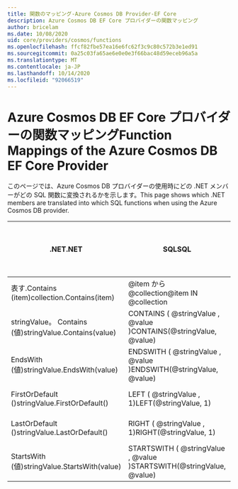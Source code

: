 ```yaml
---
title: 関数のマッピング-Azure Cosmos DB Provider-EF Core
description: Azure Cosmos DB EF Core プロバイダーの関数マッピング
author: bricelam
ms.date: 10/08/2020
uid: core/providers/cosmos/functions
ms.openlocfilehash: ffcf82fbe57ea16e6fc62f3c9c80c572b3e1ed91
ms.sourcegitcommit: 0a25c03fa65ae6e0e0e3f66bac48d59eceb96a5a
ms.translationtype: MT
ms.contentlocale: ja-JP
ms.lasthandoff: 10/14/2020
ms.locfileid: "92066519"
---
```

# <a name="function-mappings-of-the-azure-cosmos-db-ef-core-provider"></a><span data-ttu-id="b314a-103">Azure Cosmos DB EF Core プロバイダーの関数マッピング</span><span class="sxs-lookup"><span data-stu-id="b314a-103">Function Mappings of the Azure Cosmos DB EF Core Provider</span></span>

<span data-ttu-id="b314a-104">このページでは、Azure Cosmos DB プロバイダーの使用時にどの .NET メンバーがどの SQL 関数に変換されるかを示します。</span><span class="sxs-lookup"><span data-stu-id="b314a-104">This page shows which .NET members are translated into which SQL functions when using the Azure Cosmos DB provider.</span></span>

<span data-ttu-id="b314a-105">.NET</span><span class="sxs-lookup"><span data-stu-id="b314a-105">.NET</span></span>                          | <span data-ttu-id="b314a-106">SQL</span><span class="sxs-lookup"><span data-stu-id="b314a-106">SQL</span></span>                              | <span data-ttu-id="b314a-107">追加されたバージョン:</span><span class="sxs-lookup"><span data-stu-id="b314a-107">Added in</span></span>
----------------------------- | -------------------------------- | --------
<span data-ttu-id="b314a-108">表す.Contains (item)</span><span class="sxs-lookup"><span data-stu-id="b314a-108">collection.Contains(item)</span></span>     | <span data-ttu-id="b314a-109">@item から @collection</span><span class="sxs-lookup"><span data-stu-id="b314a-109">@item IN @collection</span></span>
<span data-ttu-id="b314a-110">stringValue。 Contains (値)</span><span class="sxs-lookup"><span data-stu-id="b314a-110">stringValue.Contains(value)</span></span>   | <span data-ttu-id="b314a-111">CONTAINS ( @stringValue , @value )</span><span class="sxs-lookup"><span data-stu-id="b314a-111">CONTAINS(@stringValue, @value)</span></span>   | <span data-ttu-id="b314a-112">EF Core 5.0</span><span class="sxs-lookup"><span data-stu-id="b314a-112">EF Core 5.0</span></span>
<span data-ttu-id="b314a-113">EndsWith (値)</span><span class="sxs-lookup"><span data-stu-id="b314a-113">stringValue.EndsWith(value)</span></span>   | <span data-ttu-id="b314a-114">ENDSWITH ( @stringValue , @value )</span><span class="sxs-lookup"><span data-stu-id="b314a-114">ENDSWITH(@stringValue, @value)</span></span>   | <span data-ttu-id="b314a-115">EF Core 5.0</span><span class="sxs-lookup"><span data-stu-id="b314a-115">EF Core 5.0</span></span>
<span data-ttu-id="b314a-116">FirstOrDefault ()</span><span class="sxs-lookup"><span data-stu-id="b314a-116">stringValue.FirstOrDefault()</span></span>  | <span data-ttu-id="b314a-117">LEFT ( @stringValue , 1)</span><span class="sxs-lookup"><span data-stu-id="b314a-117">LEFT(@stringValue, 1)</span></span>            | <span data-ttu-id="b314a-118">EF Core 5.0</span><span class="sxs-lookup"><span data-stu-id="b314a-118">EF Core 5.0</span></span>
<span data-ttu-id="b314a-119">LastOrDefault ()</span><span class="sxs-lookup"><span data-stu-id="b314a-119">stringValue.LastOrDefault()</span></span>   | <span data-ttu-id="b314a-120">RIGHT ( @stringValue , 1)</span><span class="sxs-lookup"><span data-stu-id="b314a-120">RIGHT(@stringValue, 1)</span></span>           | <span data-ttu-id="b314a-121">EF Core 5.0</span><span class="sxs-lookup"><span data-stu-id="b314a-121">EF Core 5.0</span></span>
<span data-ttu-id="b314a-122">StartsWith (値)</span><span class="sxs-lookup"><span data-stu-id="b314a-122">stringValue.StartsWith(value)</span></span> | <span data-ttu-id="b314a-123">STARTSWITH ( @stringValue , @value )</span><span class="sxs-lookup"><span data-stu-id="b314a-123">STARTSWITH(@stringValue, @value)</span></span> | <span data-ttu-id="b314a-124">EF Core 5.0</span><span class="sxs-lookup"><span data-stu-id="b314a-124">EF Core 5.0</span></span>
